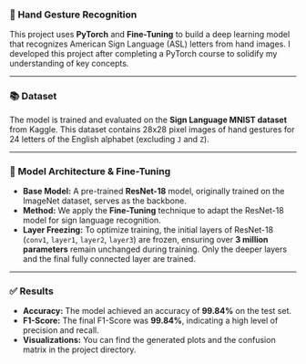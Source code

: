 ### 🤖 Hand Gesture Recognition

This project uses **PyTorch** and **Fine-Tuning** to build a deep learning model that recognizes American Sign Language (ASL) letters from hand images. I developed this project after completing a PyTorch course to solidify my understanding of key concepts.

---

### 📚 Dataset

The model is trained and evaluated on the **Sign Language MNIST dataset** from Kaggle. This dataset contains 28x28 pixel images of hand gestures for 24 letters of the English alphabet (excluding `J` and `Z`).

---

### 🧠 Model Architecture & Fine-Tuning

* **Base Model:** A pre-trained **ResNet-18** model, originally trained on the ImageNet dataset, serves as the backbone.
* **Method:** We apply the **Fine-Tuning** technique to adapt the ResNet-18 model for sign language recognition.
* **Layer Freezing:** To optimize training, the initial layers of ResNet-18 (`conv1`, `layer1`, `layer2`, `layer3`) are frozen, ensuring over **3 million parameters** remain unchanged during training. Only the deeper layers and the final fully connected layer are trained.

---

### ✅ Results

* **Accuracy:** The model achieved an accuracy of **99.84%** on the test set.
* **F1-Score:** The final F1-Score was **99.84%**, indicating a high level of precision and recall.
* **Visualizations:** You can find the generated plots and the confusion matrix in the project directory.

